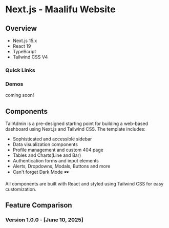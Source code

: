 # Next.js -  Maalifu Website 

## Overview

- Next.js 15.x
- React 19
- TypeScript
- Tailwind CSS V4

### Quick Links

### Demos
coming soon!

## Components

TailAdmin is a pre-designed starting point for building a web-based dashboard using Next.js and Tailwind CSS. The template includes:

- Sophisticated and accessible sidebar
- Data visualization components
- Profile management and custom 404 page
- Tables and Charts(Line and Bar)
- Authentication forms and input elements
- Alerts, Dropdowns, Modals, Buttons and more
- Can't forget Dark Mode 🕶️

All components are built with React and styled using Tailwind CSS for easy customization.

## Feature Comparison

### Version 1.0.0 - [June 10, 2025]
